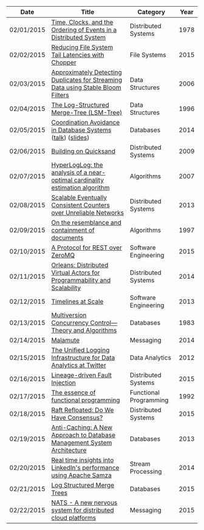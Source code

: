 | Date       | Title         | Category  | Year  |
| ---------- |---------------| ----------|-------|
| 02/01/2015 | [Time, Clocks, and the Ordering of Events in a Distributed System](http://research.microsoft.com/en-us/um/people/lamport/pubs/time-clocks.pdf) | Distributed Systems | 1978
| 02/02/2015 | [Reducing File System Tail Latencies with Chopper](http://research.cs.wisc.edu/adsl/Publications/chopper-fast15.pdf) | File Systems | 2015
| 02/03/2015 | [Approximately Detecting Duplicates for Streaming Data using Stable Bloom Filters](http://webdocs.cs.ualberta.ca/~drafiei/papers/DupDet06Sigmod.pdf) | Data Structures | 2006
| 02/04/2015 | [The Log-Structured Merge-Tree (LSM-Tree)](http://paperhub.s3.amazonaws.com/18e91eb4db2114a06ea614f0384f2784.pdf) | Data Structures | 1996
| 02/05/2015 | [Coordination Avoidance in Database Systems](http://www.vldb.org/pvldb/vol8/p185-bailis.pdf) ([talk](https://www.youtube.com/watch?v=JVEwJyTIjcE)) ([slides](https://speakerdeck.com/pbailis/availability-consistency-and-horizontally-scalable-data-management-sf-bay-area-acm)) | Databases | 2014
| 02/06/2015 | [Building on Quicksand](http://arxiv.org/pdf/0909.1788v1.pdf) | Distributed Systems | 2009
| 02/07/2015 | [HyperLogLog: the analysis of a near-optimal cardinality estimation algorithm](http://algo.inria.fr/flajolet/Publications/FlFuGaMe07.pdf) | Algorithms | 2007
| 02/08/2015 | [Scalable Eventually Consistent Counters over Unreliable Networks](http://arxiv.org/pdf/1307.3207v1.pdf) | Distributed Systems | 2013
| 02/09/2015 | [On the resemblance and containment of documents](http://gatekeeper.dec.com/ftp/pub/dec/SRC/publications/broder/positano-final-wpnums.pdf) | Algorithms | 1997
| 02/10/2015 | [A Protocol for REST over ZeroMQ](http://hintjens.com/blog:86) | Software Engineering | 2015
| 02/11/2015 | [Orleans: Distributed Virtual Actors for Programmability and Scalability](http://research.microsoft.com/pubs/210931/Orleans-MSR-TR-2014-41.pdf) | Distributed Systems | 2014
| 02/12/2015 | [Timelines at Scale](http://www.infoq.com/presentations/Twitter-Timeline-Scalability) | Software Engineering | 2013
| 02/13/2015 | [Multiversion Concurrency Control—Theory and Algorithms](http://www.itu.dk/stud/speciale/bepjea/xwebtex/litt/multiversion-concurrency-control-theory-and-algorithm.pdf) | Databases | 1983
| 02/14/2015 | [Malamute](https://github.com/Malamute/malamute-core/blob/master/MALAMUTE.md) | Messaging | 2014
| 02/15/2015 | [The Unified Logging Infrastructure for Data Analytics at Twitter](http://vldb.org/pvldb/vol5/p1771_georgelee_vldb2012.pdf) | Data Analytics | 2012
| 02/16/2015 | [Lineage-driven Fault Injection](http://www.cs.berkeley.edu/~palvaro/molly.pdf) | Distributed Systems | 2015
| 02/17/2015 | [The essence of functional programming](http://www.eliza.ch/doc/wadler92essence_of_FP.pdf) | Functional Programming | 1992
| 02/18/2015 | [Raft Refloated: Do We Have Consensus?](http://www.cl.cam.ac.uk/~ms705/pub/papers/2015-osr-raft.pdf) | Distributed Systems | 2015
| 02/19/2015 | [Anti-Caching: A New Approach to Database Management System Architecture](http://www.vldb.org/pvldb/vol6/p1942-debrabant.pdf) | Databases | 2013
| 02/20/2015 | [Real time insights into LinkedIn's performance using Apache Samza](http://engineering.linkedin.com/samza/real-time-insights-linkedins-performance-using-apache-samza) | Stream Processing | 2014
| 02/21/2015 | [Log Structured Merge Trees](http://www.benstopford.com/2015/02/14/log-structured-merge-trees/) | Databases | 2015
| 02/22/2015 | [NATS - A new nervous system for distributed cloud platforms](http://www.slideshare.net/derekcollison/nats-a-new-nervous-system-for-distributed-cloud-platforms) | Messaging | 2015
